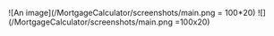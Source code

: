 ![An image](/MortgageCalculator/screenshots/main.png = 100*20) <!-- .element height="50%" width="50%" -->
![](/MortgageCalculator/screenshots/main.png =100x20)
